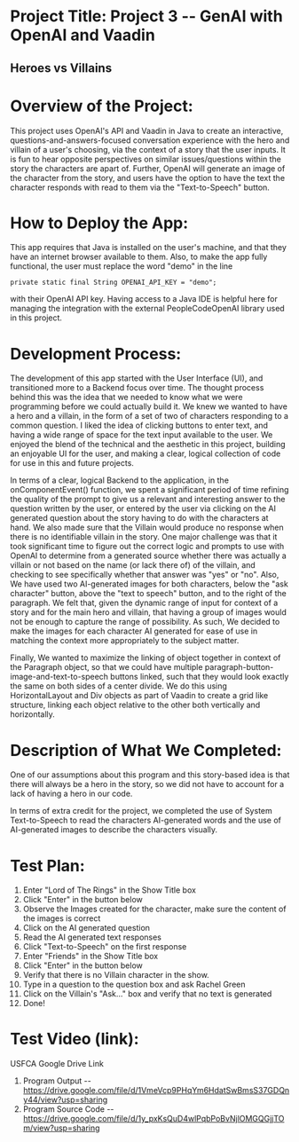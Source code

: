 # Project Title: Project 3 -- GenAI with OpenAI and Vaadin
## Heroes vs Villains

# Overview of the Project:
This project uses OpenAI's API and Vaadin in Java to create an interactive, questions-and-answers-focused conversation experience with the hero and villain of a user's choosing, via the context of a story that the user inputs. It is fun to hear opposite perspectives on similar issues/questions within the story the characters are apart of. Further, OpenAI will generate an image of the character from the story, and users have the option to have the text the character responds with read to them via the "Text-to-Speech" button.
	
# How to Deploy the App:

This app requires that Java is installed on the user's machine, and that they have an internet browser available to them. Also, to make the app fully functional, the user must replace the word "demo" in the line

    private static final String OPENAI_API_KEY = "demo";

with their OpenAI API key. Having access to a Java IDE is helpful here for managing the integration with the external PeopleCodeOpenAI library used in this project.

# Development Process:
The development of this app started with the User Interface (UI), and transitioned more to a Backend focus over time. The thought process behind this was the idea that we needed to know what we were programming before we could actually build it. We knew we wanted to have a hero and a villain, in the form of a set of two of characters responding to a common question.	I liked the idea of clicking buttons to enter text, and having a wide range of space for the text input available to the user. We enjoyed the blend of the technical and the aesthetic in this project, building an enjoyable UI for the user, and making a clear, logical collection of code for use in this and future projects. 

In terms of a clear, logical Backend to the application, in the onComponentEvent() function, we spent a significant period of time refining the quality of the prompt to give us a relevant and interesting answer to the question written by the user, or entered by the user via clicking on the AI generated question about the story having to do with the characters at hand. We also made sure that the Villain would produce no response when there is no identifiable villain in the story. One major challenge was that it took significant time to figure out the correct logic and prompts to use with OpenAI to determine from a generated source whether there was actually a villain or not based on the name (or lack there of) of the villain, and checking to see specifically whether that answer was "yes" or "no". Also, We have used two AI-generated images for both characters, below the "ask character" button, above the "text to speech" button, and to the right of the paragraph. We felt that, given the dynamic range of input for context of a story and for the main hero and villain, that having a group of images would not be enough to capture the range of possibility. As such, We decided to make the images for each character AI generated for ease of use in matching the context more appropriately to the subject matter. 

Finally, We wanted to maximize the linking of object together in context of the Paragraph object, so that we could have multiple paragraph-button-image-and-text-to-speech buttons linked, such that they would look exactly the same on both sides of a center divide. We do this using HorizontalLayout and Div objects as part of Vaadin to create a grid like structure, linking each object relative to the other both vertically and horizontally.

# Description of What We Completed:
One of our assumptions about this program and this story-based idea is that there will always be a hero in the story, so we did not have to account for a lack of having a hero in our code.

In terms of extra credit for the project, we completed the use of System Text-to-Speech to read the characters AI-generated words and the use of AI-generated images to describe the characters visually.

# Test Plan:

1. Enter "Lord of The Rings" in the Show Title box
2. Click "Enter" in the button below
3. Observe the Images created for the character, make sure the content of the images is correct 
4. Click on the AI generated question
5. Read the AI generated text responses
6. Click "Text-to-Speech" on the first response
7. Enter "Friends" in the Show Title box
8. Click "Enter" in the button below
9. Verify that there is no Villain character in the show.
10. Type in a question to the question box and ask Rachel Green
11. Click on the Villain's "Ask..." box and verify that no text is generated
12. Done!

# Test Video (link):

USFCA Google Drive Link
1. Program Output -- https://drive.google.com/file/d/1VmeVcp9PHqYm6HdatSwBmsS37GDQny44/view?usp=sharing
2. Program Source Code -- https://drive.google.com/file/d/1y_pxKsQuD4wlPqbPoBvNjlOMGQGjjTOm/view?usp=sharing